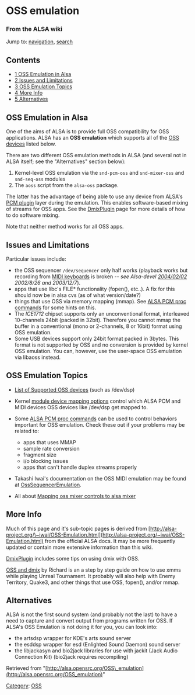 OSS emulation
=============

### From the ALSA wiki

Jump to: [navigation](#mw-head), [search](#p-search)

Contents
--------

-   [1 OSS Emulation in Alsa](#OSS_Emulation_in_Alsa)
-   [2 Issues and Limitations](#Issues_and_Limitations)
-   [3 OSS Emulation Topics](#OSS_Emulation_Topics)
-   [4 More Info](#More_Info)
-   [5 Alternatives](#Alternatives)

OSS Emulation in Alsa
---------------------

One of the aims of ALSA is to provide full OSS compatibility for OSS
applications. ALSA has an **OSS emulation** which supports all of the
[OSS devices](/OSS_device "OSS device") listed below.

There are two different OSS emulation methods in ALSA (and several not
in ALSA itself; see the "Alternatives" section below):

1.  Kernel-level OSS emulation via the `snd-pcm-oss` and `snd-mixer-oss`
    and `snd-seq-oss` modules
2.  The `aoss` script from the `alsa-oss` package.

The latter has the advantage of being able to use any device from ALSA's
[PCM
plugin](?title=PCM_plugin&action=edit&redlink=1 "PCM plugin (page does not exist)")
layer during the emulation. This enables software-based mixing of
streams for OSS apps. See the [DmixPlugin](/DmixPlugin "DmixPlugin")
page for more details of how to do software mixing.

Note that neither method works for all OSS apps.

Issues and Limitations
----------------------

Particular issues include:

-   the OSS sequencer `/dev/sequencer` only half works (playback works
    but recording from [MIDI
    keyboards](/MIDI_keyboards "MIDI keyboards") is broken -- *see
    Alsa-devel
    [2004/02/02](http://bugtrack.alsa-project.org/alsa-bug/bug_view_advanced_page.php?bug_id=28)
    2002/8/26 and 2003/12/7*).
-   apps that use libc's FILE\* functionality (fopen(), etc..). A fix
    for this should now be in alsa cvs (as of what version/date?)
-   things that use OSS via memory mapping (mmap). See [ALSA PCM proc
    commands](/ALSA_PCM_proc_commands "ALSA PCM proc commands") for some
    hints on this.
-   The *ICE1712* chipset supports only an unconventional format,
    interleaved 10-channels 24bit (packed in 32bit). Therefore you
    cannot mmap the buffer in a conventional (mono or 2-channels, 8 or
    16bit) format using OSS emulation.
-   Some USB devices support only 24bit format packed in 3bytes. This
    format is not supported by OSS and no conversion is provided by
    kernel OSS emulation. You can, however, use the user-space OSS
    emulation via libaoss instead.

OSS Emulation Topics
--------------------

-   [List of Supported OSS devices](http://alsa.opensrc.org/OSS+device)
    (such as /dev/dsp)
-   Kernel [module device mapping
    options](/Module_device_mapping_options "Module device mapping options")
    control which ALSA PCM and MIDI devices OSS devices like /dev/dsp
    get mapped to.

-   Some [ALSA PCM proc
    commands](/ALSA_PCM_proc_commands "ALSA PCM proc commands") can be
    used to control behaviors important for OSS emulation. Check these
    out if your problems may be related to:
    -   apps that uses MMAP
    -   sample rate conversion
    -   fragment size
    -   i/o blocking issues
    -   apps that can't handle duplex streams properly

-   Takashi Iwai's documentation on the OSS MIDI emulation may be found
    at
    [OssSequencerEmulation](/OssSequencerEmulation "OssSequencerEmulation").
-   All about [Mapping oss mixer controls to alsa
    mixer](/Mapping_oss_mixer_controls_to_alsa_mixer "Mapping oss mixer controls to alsa mixer")

More Info
---------

Much of this page and it's sub-topic pages is derived from
[http://alsa-project.org/\~iwai/OSS-Emulation.html](http://alsa-project.org/~iwai/OSS-Emulation.html)
from the official ALSA docs. It may be more frequently updated or
contain more extensive information than this wiki.

[DmixPlugin](/DmixPlugin "DmixPlugin") includes some tips on using dmix
with OSS.

[OSS and dmix](/OSS_and_dmix "OSS and dmix") by Richard is an a step by
step guide on how to use xmms while playing Unreal Tournament. It
probably will also help with Enemy Territory, Quake3, and other things
that use OSS, fopen(), and/or mmap.

Alternatives
------------

ALSA is not the first sound system (and probably not the last) to have a
need to capture and convert output from programs written for OSS. If
ALSA's OSS Emulation is not doing it for you, you can look into:

-   the artsdsp wrapper for KDE's arts sound server
-   the esddsp wrapper for esd (Enlighted Sound Daemon) sound server
-   the libjackasyn and bio2jack libraries for use with jackit (Jack
    Audio Connection Kit) (bio2jack requires recompiling)

Retrieved from
"[http://alsa.opensrc.org/OSS\_emulation](http://alsa.opensrc.org/OSS_emulation)"

[Category](/Special:Categories "Special:Categories"):
[OSS](/Category:OSS "Category:OSS")

